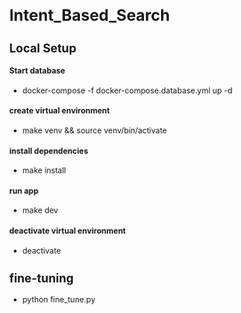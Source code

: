 # Intent_Based_Search

## Local Setup
#### Start database
- docker-compose -f docker-compose.database.yml up -d

#### create virtual environment
- make venv && source venv/bin/activate

#### install dependencies
- make install

#### run app
- make dev

#### deactivate virtual environment
- deactivate

## fine-tuning
- python fine_tune.py

<!-- #### data store in qdrant - text -> embedding -> vector database
- python init_data.py -->